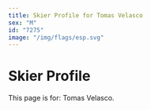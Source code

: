 ```yaml
---
title: Skier Profile for Tomas Velasco
sex: "M"
id: "7275"
image: "/img/flags/esp.svg" 
---
```


# Skier Profile

This page is for: Tomas Velasco.
    